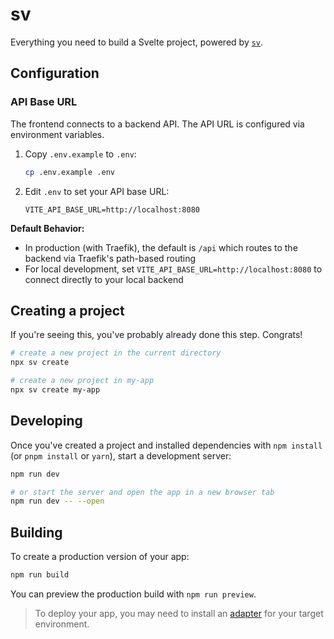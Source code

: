 # sv

Everything you need to build a Svelte project, powered by [`sv`](https://github.com/sveltejs/cli).

## Configuration

### API Base URL

The frontend connects to a backend API. The API URL is configured via environment variables.

1. Copy `.env.example` to `.env`:
   ```sh
   cp .env.example .env
   ```

2. Edit `.env` to set your API base URL:
   ```env
   VITE_API_BASE_URL=http://localhost:8080
   ```

**Default Behavior:**
- In production (with Traefik), the default is `/api` which routes to the backend via Traefik's path-based routing
- For local development, set `VITE_API_BASE_URL=http://localhost:8080` to connect directly to your local backend

## Creating a project

If you're seeing this, you've probably already done this step. Congrats!

```sh
# create a new project in the current directory
npx sv create

# create a new project in my-app
npx sv create my-app
```

## Developing

Once you've created a project and installed dependencies with `npm install` (or `pnpm install` or `yarn`), start a development server:

```sh
npm run dev

# or start the server and open the app in a new browser tab
npm run dev -- --open
```

## Building

To create a production version of your app:

```sh
npm run build
```

You can preview the production build with `npm run preview`.

> To deploy your app, you may need to install an [adapter](https://svelte.dev/docs/kit/adapters) for your target environment.
